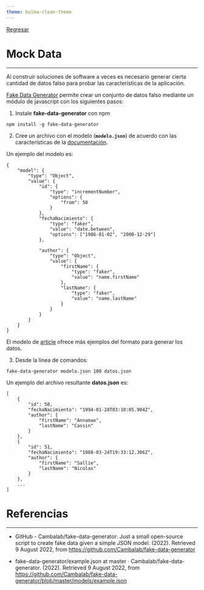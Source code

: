 ```yaml
---
theme: bulma-clean-theme
---
```


[Regresar](/DAWM/)

Mock Data
=========

* * *

Al construir soluciones de software a veces es necesario generar cierta cantidad de datos falso para probar las características de la aplicación. 

[Fake Data Generator](https://github.com/Cambalab/fake-data-generator) permite crear un conjunto de datos falso mediante un módulo de javascript con los siguientes pasos:

1. Instale **fake-data-generator** con npm

```
npm install -g fake-data-generator
```

2. Cree un archivo con el modelo (**`modelo.json`**) de acuerdo con las características de la [documentación](https://github.com/Cambalab/fake-data-generator). 

Un ejemplo del modelo es:

```
{
	"model": {
		"type": "Object",
		"value": {
			"id": {
				"type": "incrementNumber",
				"options": {
					"from": 50
				}
			},
			"fechaNacimiento": {
				"type": "faker",
				"value": "date.between",
				"options": ["1986-01-02", "2000-12-29"]
			},

			"author": {
				"type": "Object",
				"value": {
					"firstName": {
						"type": "faker",
						"value": "name.firstName"
					},
					"lastName": {
						"type": "faker",
						"value": "name.lastName"
					}
				}
			}
		}
	}
}
```

El modelo de [article](https://github.com/Cambalab/fake-data-generator/blob/master/models/example.json) ofrece más ejemplos del formato para generar los datos. 

3. Desde la línea de comandos:

```
fake-data-generator modelo.json 100 datos.json
```

Un ejemplo del archivo resultante **datos.json** es:
```
[
	{
		"id": 50,
		"fechaNacimiento": "1994-01-28T03:10:05.904Z",
		"author": {
			"firstName": "Annamae",
			"lastName": "Cassin"
		}
	},
	{
		"id": 51,
		"fechaNacimiento": "1988-03-24T19:33:12.306Z",
		"author": {
			"firstName": "Sallie",
			"lastName": "Nicolas"
		}
	},
	...
]
```


Referencias 
===========

* * *

* GitHub - Cambalab/fake-data-generator: Just a small open-source script to create fake data given a simple JSON model. (2022). Retrieved 9 August 2022, from https://github.com/Cambalab/fake-data-generator

* fake-data-generator/example.json at master · Cambalab/fake-data-generator. (2022). Retrieved 9 August 2022, from https://github.com/Cambalab/fake-data-generator/blob/master/models/example.json